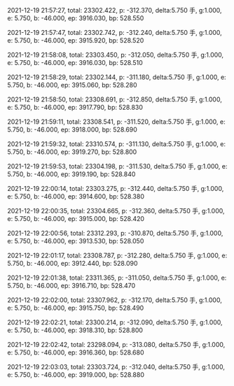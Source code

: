 2021-12-19 21:57:27, total: 23302.422, p: -312.370, delta:5.750 手, g:1.000, e: 5.750, b: -46.000, ep: 3916.030, bp: 528.550

2021-12-19 21:57:47, total: 23302.742, p: -312.240, delta:5.750 手, g:1.000, e: 5.750, b: -46.000, ep: 3915.920, bp: 528.520

2021-12-19 21:58:08, total: 23303.450, p: -312.050, delta:5.750 手, g:1.000, e: 5.750, b: -46.000, ep: 3916.030, bp: 528.510

2021-12-19 21:58:29, total: 23302.144, p: -311.180, delta:5.750 手, g:1.000, e: 5.750, b: -46.000, ep: 3915.060, bp: 528.280

2021-12-19 21:58:50, total: 23308.691, p: -312.850, delta:5.750 手, g:1.000, e: 5.750, b: -46.000, ep: 3917.790, bp: 528.830

2021-12-19 21:59:11, total: 23308.541, p: -311.520, delta:5.750 手, g:1.000, e: 5.750, b: -46.000, ep: 3918.000, bp: 528.690

2021-12-19 21:59:32, total: 23310.574, p: -311.130, delta:5.750 手, g:1.000, e: 5.750, b: -46.000, ep: 3919.270, bp: 528.800

2021-12-19 21:59:53, total: 23304.198, p: -311.530, delta:5.750 手, g:1.000, e: 5.750, b: -46.000, ep: 3919.190, bp: 528.840

2021-12-19 22:00:14, total: 23303.275, p: -312.440, delta:5.750 手, g:1.000, e: 5.750, b: -46.000, ep: 3914.600, bp: 528.380

2021-12-19 22:00:35, total: 23304.665, p: -312.360, delta:5.750 手, g:1.000, e: 5.750, b: -46.000, ep: 3915.000, bp: 528.420

2021-12-19 22:00:56, total: 23312.293, p: -310.870, delta:5.750 手, g:1.000, e: 5.750, b: -46.000, ep: 3913.530, bp: 528.050

2021-12-19 22:01:17, total: 23308.787, p: -312.280, delta:5.750 手, g:1.000, e: 5.750, b: -46.000, ep: 3912.440, bp: 528.090

2021-12-19 22:01:38, total: 23311.365, p: -311.050, delta:5.750 手, g:1.000, e: 5.750, b: -46.000, ep: 3916.710, bp: 528.470

2021-12-19 22:02:00, total: 23307.962, p: -312.170, delta:5.750 手, g:1.000, e: 5.750, b: -46.000, ep: 3915.750, bp: 528.490

2021-12-19 22:02:21, total: 23300.214, p: -312.090, delta:5.750 手, g:1.000, e: 5.750, b: -46.000, ep: 3918.310, bp: 528.800

2021-12-19 22:02:42, total: 23298.094, p: -313.080, delta:5.750 手, g:1.000, e: 5.750, b: -46.000, ep: 3916.360, bp: 528.680

2021-12-19 22:03:03, total: 23303.724, p: -312.040, delta:5.750 手, g:1.000, e: 5.750, b: -46.000, ep: 3919.000, bp: 528.880